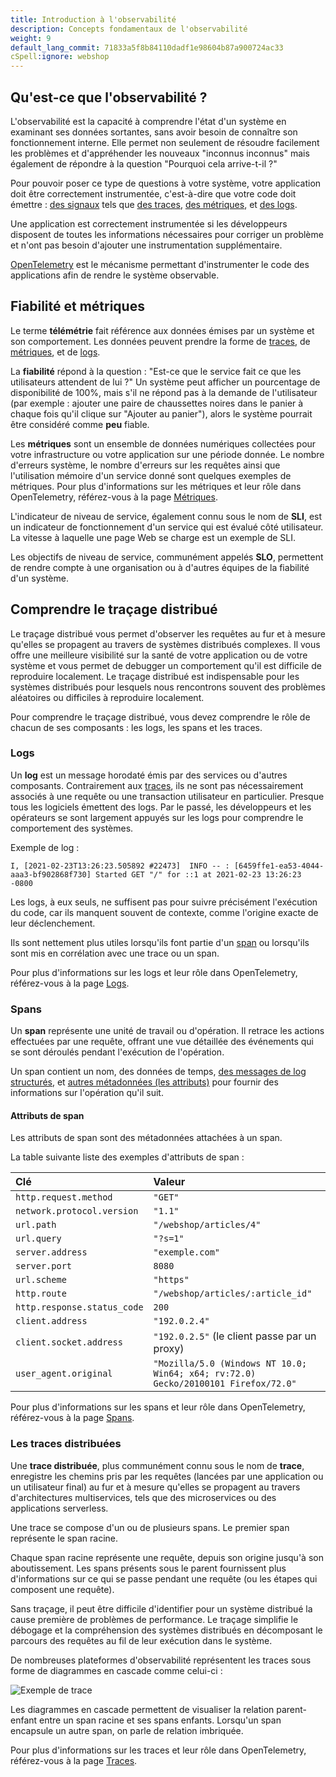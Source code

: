 ```yaml
---
title: Introduction à l'observabilité
description: Concepts fondamentaux de l'observabilité
weight: 9
default_lang_commit: 71833a5f8b84110dadf1e98604b87a900724ac33
cSpell:ignore: webshop
---
```


## Qu'est-ce que l'observabilité ?

L'observabilité est la capacité à comprendre l'état d'un système en examinant
ses données sortantes, sans avoir besoin de connaître son fonctionnement
interne. Elle permet non seulement de résoudre facilement les problèmes et
d'appréhender les nouveaux "inconnus inconnus" mais également de répondre à la
question "Pourquoi cela arrive-t-il ?"

Pour pouvoir poser ce type de questions à votre système, votre application doit
être correctement instrumentée, c'est-à-dire que votre code doit émettre :
[des signaux](/docs/concepts/signals/) tels que
[des traces](/docs/concepts/signals/traces/),
[des métriques](/docs/concepts/signals/metrics/), et
[des logs](/docs/concepts/signals/logs/).

Une application est correctement instrumentée si les développeurs disposent de
toutes les informations nécessaires pour corriger un problème et n'ont pas
besoin d'ajouter une instrumentation supplémentaire.

[OpenTelemetry](/docs/what-is-opentelemetry/) est le mécanisme permettant
d'instrumenter le code des applications afin de rendre le système observable.

## Fiabilité et métriques

Le terme **télémétrie** fait référence aux données émises par un système et son
comportement. Les données peuvent prendre la forme de
[traces](/docs/concepts/signals/traces/), de
[métriques](/docs/concepts/signals/metrics/), et de
[logs](/docs/concepts/signals/logs/).

La **fiabilité** répond à la question : "Est-ce que le service fait ce que les
utilisateurs attendent de lui ?" Un système peut afficher un pourcentage de
disponibilité de 100%, mais s'il ne répond pas à la demande de l'utilisateur
(par exemple : ajouter une paire de chaussettes noires dans le panier à chaque
fois qu'il clique sur "Ajouter au panier"), alors le système pourrait être
considéré comme **peu** fiable.

Les **métriques** sont un ensemble de données numériques collectées pour votre
infrastructure ou votre application sur une période donnée. Le nombre d'erreurs
système, le nombre d'erreurs sur les requêtes ainsi que l'utilisation mémoire
d'un service donné sont quelques exemples de métriques. Pour plus d'informations
sur les métriques et leur rôle dans OpenTelemetry, référez-vous à la page
[Métriques](/docs/concepts/signals/metrics/).

L'indicateur de niveau de service, également connu sous le nom de **SLI**, est
un indicateur de fonctionnement d'un service qui est évalué côté utilisateur. La
vitesse à laquelle une page Web se charge est un exemple de SLI.

Les objectifs de niveau de service, communément appelés **SLO**, permettent de
rendre compte à une organisation ou à d'autres équipes de la fiabilité d'un
système.

## Comprendre le traçage distribué

Le traçage distribué vous permet d'observer les requêtes au fur et à mesure
qu'elles se propagent au travers de systèmes distribués complexes. Il vous offre
une meilleure visibilité sur la santé de votre application ou de votre système
et vous permet de debugger un comportement qu'il est difficile de reproduire
localement. Le traçage distribué est indispensable pour les systèmes distribués
pour lesquels nous rencontrons souvent des problèmes aléatoires ou difficiles à
reproduire localement.

Pour comprendre le traçage distribué, vous devez comprendre le rôle de chacun de
ses composants : les logs, les spans et les traces.

### Logs

Un **log** est un message horodaté émis par des services ou d'autres composants.
Contrairement aux [traces](#les-traces-distribuées), ils ne sont pas
nécessairement associés à une requête ou une transaction utilisateur en
particulier. Presque tous les logiciels émettent des logs. Par le passé, les
développeurs et les opérateurs se sont largement appuyés sur les logs pour
comprendre le comportement des systèmes.

Exemple de log :

```text
I, [2021-02-23T13:26:23.505892 #22473]  INFO -- : [6459ffe1-ea53-4044-aaa3-bf902868f730] Started GET "/" for ::1 at 2021-02-23 13:26:23 -0800
```

Les logs, à eux seuls, ne suffisent pas pour suivre précisément l'exécution du
code, car ils manquent souvent de contexte, comme l'origine exacte de leur
déclenchement.

Ils sont nettement plus utiles lorsqu'ils font partie d'un [span](#spans) ou
lorsqu'ils sont mis en corrélation avec une trace ou un span.

Pour plus d'informations sur les logs et leur rôle dans OpenTelemetry,
référez-vous à la page [Logs](/docs/concepts/signals/logs/).

### Spans

Un **span** représente une unité de travail ou d'opération. Il retrace les
actions effectuées par une requête, offrant une vue détaillée des événements qui
se sont déroulés pendant l'exécution de l'opération.

Un span contient un nom, des données de temps,
[des messages de log structurés](/docs/concepts/signals/traces/#span-events), et
[autres métadonnées (les attributs)](/docs/concepts/signals/traces/#attributes)
pour fournir des informations sur l'opération qu'il suit.

#### Attributs de span

Les attributs de span sont des métadonnées attachées à un span.

La table suivante liste des exemples d'attributs de span :

| Clé                         | Valeur                                                                             |
| :-------------------------- | :--------------------------------------------------------------------------------- |
| `http.request.method`       | `"GET"`                                                                            |
| `network.protocol.version`  | `"1.1"`                                                                            |
| `url.path`                  | `"/webshop/articles/4"`                                                            |
| `url.query`                 | `"?s=1"`                                                                           |
| `server.address`            | `"exemple.com"`                                                                    |
| `server.port`               | `8080`                                                                             |
| `url.scheme`                | `"https"`                                                                          |
| `http.route`                | `"/webshop/articles/:article_id"`                                                  |
| `http.response.status_code` | `200`                                                                              |
| `client.address`            | `"192.0.2.4"`                                                                      |
| `client.socket.address`     | `"192.0.2.5"` (le client passe par un proxy)                                       |
| `user_agent.original`       | `"Mozilla/5.0 (Windows NT 10.0; Win64; x64; rv:72.0) Gecko/20100101 Firefox/72.0"` |

Pour plus d'informations sur les spans et leur rôle dans OpenTelemetry,
référez-vous à la page [Spans](/docs/concepts/signals/traces/#spans).

### Les traces distribuées

Une **trace distribuée**, plus communément connu sous le nom de **trace**,
enregistre les chemins pris par les requêtes (lancées par une application ou un
utilisateur final) au fur et à mesure qu'elles se propagent au travers
d'architectures multiservices, tels que des microservices ou des applications
serverless.

Une trace se compose d'un ou de plusieurs spans. Le premier span représente le
span racine.

Chaque span racine représente une requête, depuis son origine jusqu'à son
aboutissement. Les spans présents sous le parent fournissent plus d'informations
sur ce qui se passe pendant une requête (ou les étapes qui composent une
requête).

Sans traçage, il peut être difficile d'identifier pour un système distribué la
cause première de problèmes de performance. Le traçage simplifie le débogage et
la compréhension des systèmes distribués en décomposant le parcours des requêtes
au fil de leur exécution dans le système.

De nombreuses plateformes d'observabilité représentent les traces sous forme de
diagrammes en cascade comme celui-ci :

![Exemple de trace](/img/waterfall-trace.svg 'Diagramme en cascade de traces')

Les diagrammes en cascade permettent de visualiser la relation parent-enfant
entre un span racine et ses spans enfants. Lorsqu'un span encapsule un autre
span, on parle de relation imbriquée.

Pour plus d'informations sur les traces et leur rôle dans OpenTelemetry,
référez-vous à la page [Traces](/docs/concepts/signals/traces/).
